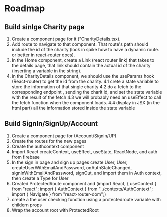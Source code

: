 # Roadmap

## Build sinlge Charity page

1. Create a component page for it ("CharityDetails.tsx).
2. Add route to navigate to that component. That route's path should include the id of the charity (look in spike how to have a dynamic route. or better in react-router docs).
3. In the Home component, create a Link (react router link) that takes to the details page, that link should contain the actual id of the charity (inserting a variable in the string).
4. in the CharityDetails component, we should use the useParams hook (React-router) to get the id from the charity.
   4.1 crete a state variable to store the information of that single charity
   4.2 do a fetch to the corresponding endpoint , sending the charit id, and set the state variable with the result of the fetch
   4.3 we will probably need an useEffect to call the fetch function when the component loads.
   4.4 display in JSX (in the html part) all the information stored inside the state variable

## Build SignIn/SignUp/Account

1. Create a component page for (Account/Signin/UP)
2. Create the routes for the new pages
3. Create the authcontext component
4. Import React createContext, useEffect, useState, ReactNode, and auth from firebase
5. In the sign in page and sign up pages create User, User,
   createUserWithEmailAndPassword,
   onAuthStateChanged,
   signInWithEmailAndPassword,
   signOut, and import them in Auth context, then create a Type for User
6. Created ProtectedRoute component and (import React, { useContext } from "react";
   import { AuthContext } from "../contexts/AuthContext";
   import { Navigate } from "react-router-dom";)
7. create a the user checking function using a protectedroute variable with childern props
8. Wrap the account root with ProtectedRoot
